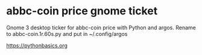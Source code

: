 # abbc-coin price gnome ticket 

Gnome 3 desktop ticker for abbc-coin price with Python and argos. Rename to abbc-coin.1r.60s.py and put in ~/.config/argos

https://pythonbasics.org
